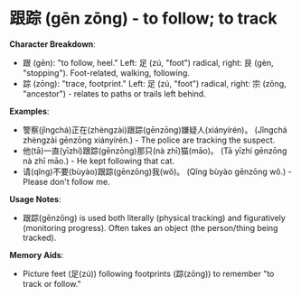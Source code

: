 # **跟踪 (gēn zōng) - to follow; to track**

**Character Breakdown**:  
- 跟 (gēn): "to follow, heel." Left: 足 (zú, "foot") radical, right: 艮 (gèn, "stopping"). Foot-related, walking, following.  
- 踪 (zōng): "trace, footprint." Left: 足 (zú, "foot") radical, right: 宗 (zōng, "ancestor") - relates to paths or trails left behind.

**Examples**:  
- 警察(jǐngchá)正在(zhèngzài)跟踪(gēnzōng)嫌疑人(xiányírén)。 (Jǐngchá zhèngzài gēnzōng xiányírén.) - The police are tracking the suspect.  
- 他(tā)一直(yīzhí)跟踪(gēnzōng)那只(nà zhī)猫(māo)。 (Tā yīzhí gēnzōng nà zhī māo.) - He kept following that cat.  
- 请(qǐng)不要(bùyào)跟踪(gēnzōng)我(wǒ)。 (Qǐng bùyào gēnzōng wǒ.) - Please don't follow me.

**Usage Notes**:  
- 跟踪(gēnzōng) is used both literally (physical tracking) and figuratively (monitoring progress). Often takes an object (the person/thing being tracked).

**Memory Aids**:  
- Picture feet (足(zú)) following footprints (踪(zōng)) to remember "to track or follow."